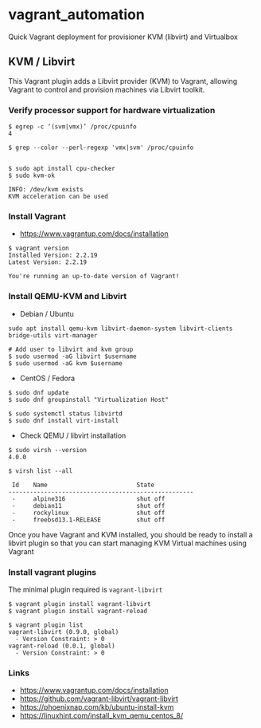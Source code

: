 # vagrant_automation

Quick Vagrant deployment for provisioner KVM (libvirt) and Virtualbox

## KVM / Libvirt
This Vagrant plugin adds a Libvirt provider (KVM) to Vagrant, allowing Vagrant to control and provision machines via Libvirt toolkit.


### Verify processor support for hardware virtualization
```
$ egrep -c ‘(svm|vmx)’ /proc/cpuinfo
4

$ grep --color --perl-regexp 'vmx|svm' /proc/cpuinfo


$ sudo apt install cpu-checker
$ sudo kvm-ok

INFO: /dev/kvm exists
KVM acceleration can be used

```

### Install Vagrant
* https://www.vagrantup.com/docs/installation

```
$ vagrant version
Installed Version: 2.2.19                                             
Latest Version: 2.2.19
                      
You're running an up-to-date version of Vagrant!

```

### Install QEMU-KVM and Libvirt
* Debian / Ubuntu
```
sudo apt install qemu-kvm libvirt-daemon-system libvirt-clients bridge-utils virt-manager

# Add user to libvirt and kvm group
$ sudo usermod -aG libvirt $username
$ sudo usermod -aG kvm $username
```

* CentOS / Fedora
```
$ sudo dnf update 
$ sudo dnf groupinstall "Virtualization Host"

$ sudo systemctl status libvirtd
$ sudo dnf install virt-install
```

* Check QEMU / libvirt installation

```
$ sudo virsh --version
4.0.0                                                      

$ virsh list --all                                                                             
 
 Id    Name                         State 
----------------------------------------------------                 
 -     alpine316                    shut off
 -     debian11                     shut off
 -     rockylinux                   shut off
 -     freebsd13.1-RELEASE          shut off
```

Once you have Vagrant and KVM installed, you should be ready to install a libvirt plugin so that you can start managing KVM Virtual machines using Vagrant

### Install vagrant plugins
The minimal plugin required is `vagrant-libvirt`
```
$ vagrant plugin install vagrant-libvirt
$ vagrant plugin install vagrant-reload

$ vagrant plugin list
vagrant-libvirt (0.9.0, global)                                
  - Version Constraint: > 0
vagrant-reload (0.0.1, global)                                                                                    
  - Version Constraint: > 0                                   
```

### Links
* https://www.vagrantup.com/docs/installation
* https://github.com/vagrant-libvirt/vagrant-libvirt
* https://phoenixnap.com/kb/ubuntu-install-kvm
* https://linuxhint.com/install_kvm_qemu_centos_8/

